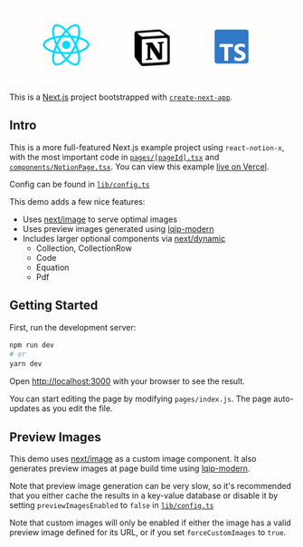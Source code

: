 <p align="center">
  <img alt="React Notion X" src="https://raw.githubusercontent.com/NotionX/react-notion-x/master/media/notion-ts.png" width="689">
</p>

This is a [Next.js](https://nextjs.org/) project bootstrapped with [`create-next-app`](https://github.com/vercel/next.js/tree/canary/packages/create-next-app).

## Intro

This is a more full-featured Next.js example project using `react-notion-x`, with the most important code in [`pages/[pageId].tsx`](./examples/full/pages/%5BpageId%5D.tsx) and [`components/NotionPage.tsx`](./components/NotionPage.tsx). You can view this example [live on Vercel](https://notes.clark.today/).

Config can be found in [`lib/config.ts`](./lib/config.ts)

This demo adds a few nice features:

- Uses [next/image](https://nextjs.org/docs/api-reference/next/image) to serve optimal images
- Uses preview images generated using [lqip-modern](https://github.com/transitive-bullshit/lqip-modern)
- Includes larger optional components via [next/dynamic](https://nextjs.org/docs/advanced-features/dynamic-import)
  - Collection, CollectionRow
  - Code
  - Equation
  - Pdf

## Getting Started

First, run the development server:

```bash
npm run dev
# or
yarn dev
```

Open [http://localhost:3000](http://localhost:3000) with your browser to see the result.

You can start editing the page by modifying `pages/index.js`. The page auto-updates as you edit the file.

## Preview Images

This demo uses [next/image](https://nextjs.org/docs/api-reference/next/image) as a custom image component. It also generates preview images at page build time using [lqip-modern](https://github.com/transitive-bullshit/lqip-modern).

Note that preview image generation can be very slow, so it's recommended that you either cache the results in a key-value database or disable it by setting `previewImagesEnabled` to `false` in [`lib/config.ts`](./lib/config.ts)

Note that custom images will only be enabled if either the image has a valid preview image defined for its URL, or if you set `forceCustomImages` to `true`.
